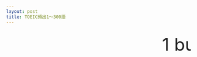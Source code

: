 ```yaml
---
layout: post
title: TOEIC頻出1～300語
---
```



 <marquee scrollamount="200" scrolldelay="30" direction="left">
   <font size="7">
1	business	ビジネス、事業
2	company	会社、同行する、仲間
3	office	会社、事務所、役所
4	want	欲しい、望む
5	store	店、蓄え、蓄える
6	way	方法、道、やり方
7	order	注文する、要求
8	call	呼ぶ、電話
9	service	サービス、接客
10	base	基本、ベース
11	pay	払う、給料
12	product	商品
13	report	レポート、報告する
14	problem	問題
15	job	仕事、勤め口
16	market	市場
17	price	価格、値段
18	rate	割合、率、レート
19	change	変わる、交代する
20	check	チェックする、会計、小切手
21	part	部分、役割
22	plan	計画、計画する
23	sale	売る、セール
24	room	部屋
25	area	場所
26	free	自由
27	sure	確かな
28	increase	増える
29	tax	税金
30	receive	受け取る
31	include	含む、入れる
32	program	計画、番組
33	cost	費用、対価
34	government	政府
35	offer	申し込む、進める、申し出
36	charge	料金を課す、料金
37	experience	経験
38	state	述べる、国家、状態
39	information	情報、案内
40	account	口座、勘定
41	turn	戻る、振り返る
42	form	形、形作る
43	decide	決める、決定する
44	customer	顧客、得意先
45	line	線、行列、電話線
46	schedule	予定、予定する
47	sign	署名する、兆候
48	show	見せる
49	drive	運転する、ドライブ
50	return	返す、収益
51	department	百貨店
52	run	走る、経営する
53	close	閉じる、店を閉める
54	serve	奉仕する、仕える
55	cause	引き起こす、原因
56	arrive	到着する
57	board	登場する、板
58	expect	期待する、待つ
59	air	空気
60	system	制度、方式
61	course	コース
62	own	所有する、自分自身の
63	bill	請求書、請求する
64	enjoy	楽しむ
65	public	公共、出版する
66	manager	支配人、部長
67	seat	席、席を取る
68	weather	天気
69	stand	立つ、耐える
70	notice	注目する、予告
71	trip	旅行、旅する
72	happen	起こる
73	break	休憩、壊す
74	complete	完成する、完成した
75	fill	埋める
76	floor	床、階
77	age	年、時代
78	type	型、タイプ
79	point	指示する、指摘する、要点
80	passenger	旅客、通行人
81	main	大事な、主の
82	care	気にかける、世話
83	save	貯める、貯蓄
84	develop	開発する
85	provide	提供する
86	allow	許す
87	spend	費やす
88	drop	落とす、一滴
89	hold	保つ
90	mail	メールする、メール
91	copy	複写、コピーする
92	international	国際的な
93	pass	通過する、渡す
94	message	伝言
95	front	前面、正面、前
96	condition	状態
97	fire	火、クビにする
98	probably	おそらく
99	term	期間、専門用語
100	interest	興味、利子、利息
101	request	要求する、請求
102	foreign	外国の
103	meal	食事
104	control	支配、制御、支配する
105	discount	安くする
106	regular	普通
107	wear	着る、衣服
108	trouble	もめごと、問題を起こす
109	expensive	高い
110	industry	工業、産業
111	local	土地の、地元の、普通列車
112	position	位置、地位、姿勢
113	busy	忙しい
114	reach	近づく、到着する
115	traffic	交通
116	value	価値、価格
117	possible	可能な
118	cover	カバーする、表紙
119	mind	心、気にする
120	energy	活力
121	result	結果
122	matter	問題、重要になる
123	post	郵便、柱
124	accident	事故
125	amount	量
126	attend	出席する、出席
127	continue	続ける、続行
128	degree	度、学位
129	heart	心、中心、心臓
130	prefer	好む
131	plant	植物、工場
132	discuss	議論する
133	cash	現金、現金にする
134	conversation	会話
135	record	記録、記録する
136	direct	直接
137	head	頭、トップ
138	directly	直接的に
139	party	パーティ、政党
140	boss	上司
141	policy	政策、信念
142	fall	落ちる、下がる
143	pick	選ぶ、迎えにいく
144	case	場合、事情、事例
145	airline	航空路
146	necessary	必要な
147	surprise	驚き、驚かせる
148	popular	人気の
149	study	勉強、研究する
150	design	設計する、デザイン
151	medicine	薬、医学
152	law	法律、法則
153	lead	導く、先導
154	list	リスト
155	period	期間、ピリオド
156	safe	安全な
157	step	手段、段
158	short	短い、不足
159	apply	申し込む、応用する
160	produce	製造する、産物
161	couple	組の
162	chance	機会
163	present	出席の、現在の
164	fine	元気、罰金
165	force	力、軍隊
166	likely	しそうな
167	prepare	用意する、備える
168	decision	決心、決定
169	total	合計の、合計する
170	limit	限界、制限する
171	training	訓練
172	corner	端、角
173	reason	理由
174	limitation	制限
175	add	加える
176	national	国家の、国の
177	face	顔、面と向かう
178	express	表現する
179	demand	要求する、需要
180	depend	頼る
181	repair	修理する、修理
182	gas	ガソリン、ガス
183	ship	船、船で運ぶ
184	crowded	込んでいる
185	lose	負ける
186	clear	明白、きれいな
187	sound	音
188	activity	活動
189	crowd	群集
190	daily	日々の
191	raise	上げる
192	catch	捕らえる
193	exercise	運動、運動する
194	skin	肌
195	ground	地面、根拠
196	agree	合意する
197	ready	用意が整った
198	press	押す、新聞
199	tour	旅行
200	date	日付、デートする
201	deal	取引、取引する
202	enter	入る
203	level	水準、平らな、平らにする
204	accept	受け入れる
205	damage	衝撃、衝撃を与える
206	excellent	素晴らしい
207	patient	患者
208	process	経過
209	block	阻む、区画
210	join	加わる
211	remember	思い出す
212	immediately	ただちに、すぐに
213	taste	味
214	downtown	街（繁華街）
215	follow	従う、ついて行く
216	rise	昇る、上る
217	handle	扱う、処理する
218	trade	交換する、貿易する
219	rest	休む、休息
220	cheap	安い、安易な
221	except	除く
222	future	未来
223	land	土地、場所
224	suit	適する、スーツ
225	fail	落第する、失敗する
226	furniture	家具
227	safety	安全
228	language	言葉
229	quarter	四分の一
230	advise	アドバイスする
231	ahead	先に、先んじて
232	single	一人、独身
233	cross	渡る、交わる
234	disease	病気
235	earn	稼ぐ
236	improve	改善する
237	favorite	好みの、お気に入りの
238	inform	伝える
239	purpose	目的
240	suggest	提案する
241	choose	選ぶ
242	distance	距離
243	tired	疲れる
244	attention	注目
245	balance	調和、残高、釣り合い
246	balanced	調和の取れた
247	figure	形、姿
248	support	支援、支持する
249	clothes	衣服、衣類
250	dress	着せる、衣服
251	war	戦争
252	appear	現れる
253	address	住所、宛名を書く、公演する
254	careful	注意する
255	branch	枝、支店
256	dial	電話番号を押す
257	fix	修理する
258	promise	約束する、約束
259	media	メディア
260	wonder	気になる、思う、驚き
261	race	人種、競争、競争する
262	actually	実際に
263	adult	成人、成人の
264	advice	アドバイス
265	appearance	姿、出現
266	warn	警告する
267	angry	怒る
268	announce	告げる
269	announcement	告白
270	claim	要求する、要求
271	general	一般の、全般の
272	create	創造する
273	deliver	運ぶ
274	drug	薬、麻薬
275	salary	給料
276	effort	努力
277	personal	個人的な
278	private	私的な、非公開の
279	recently	最近
280	practice	練習する、練習、実行
281	standard	一般、基準
282	education	教育
283	view	視界、見方、考察する
284	film	映画、撮影する
285	hang	ぶら下がる
286	agency	代理店
287	entrance	入り口
288	guess	推測する、推測
289	monthly	月間の、月一回の
290	heat	熱
291	share	共有する、分け前
292	material	原料、物質の
293	print	印刷する、印刷
294	excuse	許す、言い訳
295	double	2倍の、2倍
296	invite	招く
297	invitation	招待
298	borrow	借りる
299	effect	効果
300	forward	前に
   </font>
      </marquee>
